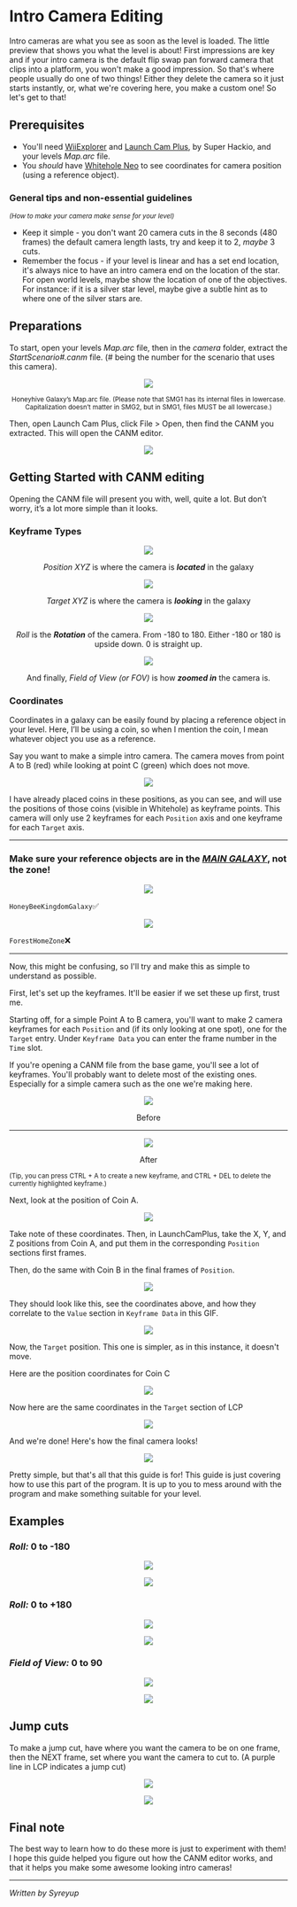 # Intro Camera Editing

Intro cameras are what you see as soon as the level is loaded. The little preview that shows you what the level is about\! First impressions are key and if your intro camera is the default flip swap pan forward camera that clips into a platform, you won't make a good impression. So that's where people usually do one of two things\! Either they delete the camera so it just starts instantly, or, what we're covering here, you make a custom one\! So let's get to that\!

## Prerequisites

* You'll need [WiiExplorer](https://github.com/SuperHackio/WiiExplorer) and [Launch Cam Plus](https://github.com/SuperHackio/LaunchCamPlus), by Super Hackio, and your levels *Map.arc* file.
* You *should* have [Whitehole Neo](https://github.com/SMGCommunity/Whitehole-Neo) to see coordinates for camera position (using a reference object).


### General tips and non-essential guidelines
<sub>*(How to make your camera make sense for your level)*</sub>

* Keep it simple \- you don't want 20 camera cuts in the 8 seconds (480 frames) the default camera length lasts, try and keep it to 2, *maybe* 3 cuts.  
* Remember the focus \- if your level is linear and has a set end location, it's always nice to have an intro camera end on the location of the star. For open world levels, maybe show the location of one of the objectives. For instance: if it is a silver star level, maybe give a subtle hint as to where one of the silver stars are.



## Preparations

To start, open your levels *Map.arc* file, then in the *camera* folder, extract the *StartScenario\#.canm* file. (\# being the number for the scenario that uses this camera). 

<p align="center" width="100%">
 <img src="images/intro_camera-GalaxyMapArcWiiExplorer.png">
 </p>

<p style="text-align: center;"><sub>Honeyhive Galaxy’s Map.arc file. (Please note that SMG1 has its internal files in lowercase. Capitalization doesn’t matter in SMG2, but in SMG1, files MUST be all lowercase.)</sub></p>

Then, open Launch Cam Plus, click File \> Open, then find the CANM you extracted. This will open the CANM editor.

<p align="center" width="100%">
 <img src="images/intro_camera-OpenScenarioStarter.gif">
 </p>



## Getting Started with CANM editing 

Opening the CANM file will present you with, well, quite a lot. But don’t worry, it’s a lot more simple than it looks. 

### Keyframe Types

<p align="center" width="100%">
 <img src="images/intro_camera-PosLCP.png">
 </p>

<p style="text-align: center;"><i>Position XYZ</i> is where the camera is <b><i>located</i></b> in the galaxy</p>

<p align="center" width="100%">
 <img src="images/intro_camera-TargetLCP.png">
 </p>

<p style="text-align: center;"><i>Target XYZ</i> is where the camera is <b><i>looking</i></b> in the galaxy</p>

<p align="center" width="100%">
 <img src="images/intro_camera-RollLCP.png">
 </p>

<p style="text-align: center;"><i>Roll</i> is the <b><i>Rotation</i></b> of the camera. From -180 to 180. Either -180 or 180 is upside down. 0 is straight up.</p>

<p align="center" width="100%">
 <img src="images/intro_camera-LCP-FOV.png">
 </p>

<p style="text-align: center;">And finally, <i>Field of View (or FOV)</i> is how <b><i>zoomed in</i></b> the camera is.</p>

### Coordinates

Coordinates in a galaxy can be easily found by placing a reference object in your level. Here, I’ll be using a coin, so when I mention the coin, I mean whatever object you use as a reference.

Say you want to make a simple intro camera. The camera moves from point A to B (red) while looking at point C (green) which does not move.

<p align="center" width="100%">
 <img src="images/intro_camera-ExampleDiagram.png">
 </p>

I have already placed coins in these positions, as you can see, and will use the positions of those coins (visible in Whitehole) as keyframe points. This camera will only use 2 keyframes for each `Position` axis and one keyframe for each `Target` axis.

---

### Make sure your reference objects are in the <u>___MAIN GALAXY___</u>, not the zone!
<p align="center" width="100%">
 <img src="images/intro_camera-Correct-In-Galaxy.png">
 </p>

`HoneyBeeKingdomGalaxy`✅

<p align="center" width="100%">
 <img src="images/intro_camera-Incorrect-In-Zone.png">
 </p>

`ForestHomeZone`❌

---

Now, this might be confusing, so I'll try and make this as simple to understand as possible.

First, let's set up the keyframes. It'll be easier if we set these up first, trust me.

Starting off, for a simple Point A to B camera, you'll want to make 2 camera keyframes for each `Position` and (if its only looking at one spot), one for the `Target` entry. Under `Keyframe Data` you can enter the frame number in the `Time` slot.

If you're opening a CANM file from the base game, you'll see a lot of keyframes. You'll probably want to delete most of the existing ones. Especially for a simple camera such as the one we're making here.

<p align="center" width="100%">
 <img src="images/intro_camera-Before.png">
 </p>
<p style="text-align: center;">Before</p>

---

 <p align="center" width="100%">
 <img src="images/intro_camera-After.png">
 </p> 
<p style="text-align: center;">After</p>

<sub>(Tip, you can press CTRL + A to create a new keyframe, and CTRL + DEL to delete the currently highlighted keyframe.)</sub>

Next, look at the position of Coin A.

<p align="center" width="100%">
 <img src="images/intro_camera-CoinAPos.png">
 </p>

Take note of these coordinates. Then, in LaunchCamPlus, take the X, Y, and Z positions from Coin A, and put them in the corresponding `Position` sections first frames.

Then, do the same with Coin B in the final frames of `Position`.

<p align="center" width="100%">
 <img src="images/intro_camera-CoinBPos.png">
 </p>

They should look like this, see the coordinates above, and how they correlate to the `Value` section in `Keyframe Data` in this GIF.

<p align="center" width="100%">
 <img src="images/intro_camera-PositionXYZ-LCP.gif">
 </p>

Now, the `Target` position. This one is simpler, as in this instance, it doesn't move.

Here are the position coordinates for Coin C

<p align="center" width="100%">
 <img src="images/intro_camera-CoinCPos.png">
 </p>

Now here are the same coordinates in the `Target` section of LCP

<p align="center" width="100%">
 <img src="images/intro_camera-TargetXYZ-LCP.gif">
 </p>

And we're done! Here's how the final camera looks!

<p align="center" width="100%">
 <img src="images/intro_camera-final-camera!!.gif">
 </p>

Pretty simple, but that's all that this guide is for! This guide is just covering how to use this part of the program. It is up to you to mess around with the program and make something suitable for your level. 

## Examples

### *Roll:* 0 to -180
<p align="center" width="100%">
 <img src="images/intro_camera-rolling-from-0-to-positive-180.gif">
 </p>
<p align="center" width="100%">
 <img src="images/intro_camera-roll-negative-example.png">
 </p>

### *Roll:* 0 to +180
<p align="center" width="100%">
 <img src="images/intro_camera-rolling-from-0-to--180.gif">
 </p>
<p align="center" width="100%">
 <img src="images/intro_camera-roll-positive-example.png">
 </p>

### *Field of View:* 0 to 90
<p align="center" width="100%">
 <img src="images/intro_camera-FOV 0 to 90.gif">
 </p>
 <p align="center" width="100%">
 <img src="images/intro_camera-fovexample.png">
 </p>

## Jump cuts

To make a jump cut, have where you want the camera to be on one frame, then the NEXT frame, set where you want the camera to cut to. (A purple line in LCP indicates a jump cut)

<p align="center" width="100%">
 <img src="images/intro_camera-jumpcut.png">
 </p>
<p align="center" width="100%">
 <img src="images/intro_camera-jumpcut2.png">
 </p>

## Final note

The best way to learn how to do these more is just to experiment with them! I hope this guide helped you figure out how the CANM editor works, and that it helps you make some awesome looking intro cameras!

---

*Written by Syreyup*
